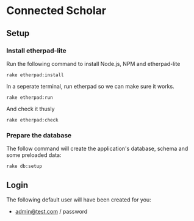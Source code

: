 # Connected Scholar

## Setup

### Install etherpad-lite

Run the following command to install Node.js, NPM and etherpad-lite

    rake etherpad:install

In a seperate terminal, run etherpad so we can make sure it works.

    rake etherpad:run
    
And check it thusly

    rake etherpad:check

### Prepare the database

The follow command will create the application's database, schema and some preloaded data:

    rake db:setup

## Login

The following default user will have been created for you:

+  admin@test.com / password
    
